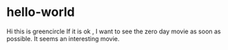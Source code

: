 # hello-world
Hi this is greencircle
If it is ok , I want to see the zero day movie as soon as possible.
It seems an interesting movie.
